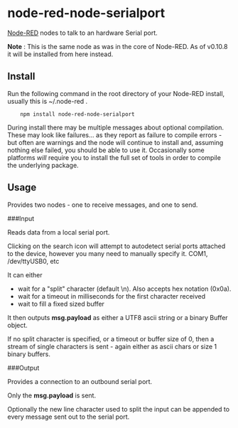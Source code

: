 node-red-node-serialport
========================

<a href="http://nodered.org" target="_new">Node-RED</a> nodes to talk to an hardware Serial port.

**Note** : This is the same node as was in the core of Node-RED.
As of v0.10.8 it will be installed from here instead.

Install
-------

Run the following command in the root directory of your Node-RED install, usually
this is ~/.node-red .

        npm install node-red-node-serialport

During install there may be multiple messages about optional compilation.
These may look like failures... as they report as failure to compile errors -
but often are warnings and the node will continue to install and, assuming nothing else
failed, you should be able to use it. Occasionally some platforms *will* require
you to install the full set of tools in order to compile the underlying package.


Usage
-----

Provides two nodes - one to receive messages, and one to send.

###Input

Reads data from a local serial port.

Clicking on the search icon will attempt to autodetect serial ports attached to
the device, however you many need to manually specify it. COM1, /dev/ttyUSB0, etc

It can either

 - wait for a "split" character (default \n). Also accepts hex notation (0x0a).
 - wait for a timeout in milliseconds for the first character received
 - wait to fill a fixed sized buffer

It then outputs **msg.payload** as either a UTF8 ascii string or a binary Buffer object.

If no split character is specified, or a timeout or buffer size of 0, then a stream
of single characters is sent - again either as ascii chars or size 1 binary buffers.

###Output

Provides a connection to an outbound serial port.

Only the **msg.payload** is sent.

Optionally the new line character used to split the input can be appended to every message sent out to the serial port.
